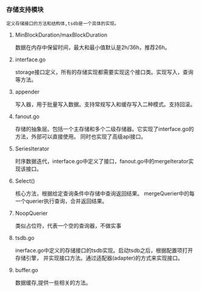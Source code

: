 ### 存储支持模块

    定义存储接口的方法和结构体,tsdb是一个具体的实现。

1. MinBlockDuration/maxBlockDuration

    数据在内存中保留时间，最大和最小值默认是2h/36h，推荐26h。
    
    
2. interface.go 

    storage接口定义，所有的存储实现都需要实现这个接口类。实现写入，查询等方法。
    
3. appender

    写入器，用于批量写入数据。支持常规写入和缓存写入二种模式。支持回滚。
    
4. fanout.go

    存储的抽象层。包括一个主存储和多个二级存储器。它实现了interface.go的方法，外部可以直接使用。
    同时也实现了高级api接口。
    
5. SeriesIterator

    时序数据迭代，interface.go中定义了接口，fanout.go中的mergeIterator实现该接口。
    
6. Select()

    核心方法，根据给定查询条件中存储中查询返回结果。
    mergeQuerier中的每一个querier执行查询，合并返回结果。
    
7. NoopQuerier
    
    类似占位符，代表一个空的查询器，不做实事
    
8. tsdb.go

    inerface.go中定义的存储接口的tsdb实现。启动tsdb之后，根据配置项打开存储引擎，
    并实现接口方法。通过适配器(adapter)的方式来实现接口。
    
    
9. buffer.go

    数据缓存,提供一些相关的方法。